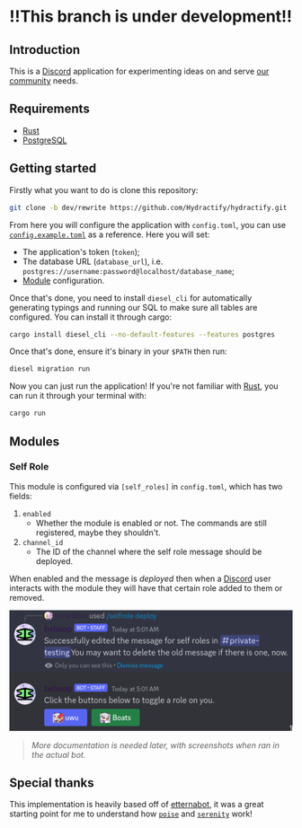 # **!!This branch is under development!!**

## Introduction

This is a [Discord] application for experimenting ideas on and serve [our community](https://discord.com/invite/uBdXdE9) needs.

## Requirements

* [Rust]
* [PostgreSQL]

## Getting started

Firstly what you want to do is clone this repository: 
```sh
git clone -b dev/rewrite https://github.com/Hydractify/hydractify.git
```

From here you will configure the application with `config.toml`, you can use [`config.example.toml`](./config.example.toml) as a reference. Here you will set:

* The application's token (`token`);
* The database URL (`database_url`), i.e. `postgres://username:password@localhost/database_name`;
* [Module](#Modules) configuration.

Once that's done, you need to install `diesel_cli` for automatically generating typings and running our SQL to make sure all tables are configured. You can install it through cargo:
```sh
cargo install diesel_cli --no-default-features --features postgres
```
Once that's done, ensure it's binary in your `$PATH` then run:
```sh
diesel migration run
```

Now you can just run the application! If you're not familiar with [Rust], you can run it through your terminal with:
```sh
cargo run
```

## Modules

### Self Role

This module is configured via `[self_roles]` in `config.toml`, which has two fields:

1. `enabled`
    - Whether the module is enabled or not. The commands are still registered, maybe they shouldn't.
2. `channel_id`
    - The ID of the channel where the self role message should be deployed.

When enabled and the message is _deployed_ then when a [Discord] user interacts with the module they will have that certain role added to them or removed.

![Self Role deploy example](./docs/self_role_deploy.png)

> _More documentation is needed later, with screenshots when ran in the actual bot._

## Special thanks

This implementation is heavily based off of [etternabot](https://github.com/kangalio/etternabot/), it was a great starting point for me to understand how [`poise`](https://github.com/serenity-rs/poise/) and [`serenity`](https://github.com/serenity-rs/serenity/) work!


[Discord]: https://discord.com/
[PostgreSQL]: https://www.postgresql.org/
[Rust]: https://www.rust-lang.org/
